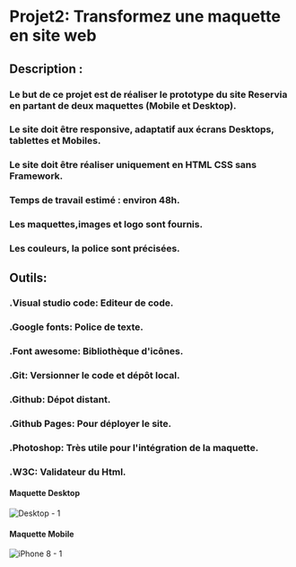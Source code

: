 
# Projet2: Transformez une maquette en site web
## Description :
### Le but de ce projet est de réaliser le prototype du site Reservia en partant de deux maquettes (Mobile et Desktop).
### Le site doit être responsive, adaptatif aux écrans Desktops, tablettes et Mobiles.
### Le site doit être réaliser uniquement en HTML CSS sans Framework.
### Temps de travail estimé : environ 48h.
### Les maquettes,images et logo sont fournis.
### Les couleurs, la police sont précisées.
## Outils:
### .Visual studio code: Editeur de code.
### .Google fonts: Police de texte.
### .Font awesome: Bibliothèque d'icônes.
### .Git: Versionner le code et dépôt local.
### .Github: Dépot distant.
### .Github Pages: Pour déployer le site.
### .Photoshop: Très utile pour l'intégration de la maquette.
### .W3C: Validateur du Html.


#### Maquette Desktop

![Desktop - 1](https://user-images.githubusercontent.com/71670133/99201194-2befee00-27aa-11eb-8315-e1a4cb3fc840.png)


#### Maquette Mobile

![iPhone 8 - 1](https://user-images.githubusercontent.com/71670133/99201259-6d809900-27aa-11eb-8dd8-0c85a7cdb47b.png)
